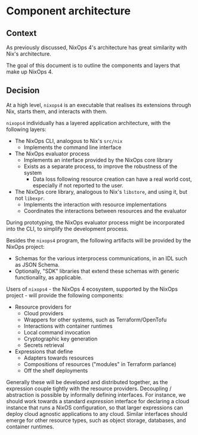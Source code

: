 # Component architecture

## Context

As previously discussed, NixOps 4's architecture has great similarity with Nix's architecture.

The goal of this document is to outline the components and layers that make up NixOps 4.

## Decision

At a high level, `nixops4` is an executable that realises its extensions through Nix, starts them, and interacts with them.

`nixops4` individually has a layered application architecture, with the following layers:

- The NixOps CLI, analogous to Nix's `src/nix`
  - Implements the command line interface
- The NixOps evaluator process
  - Implements an interface provided by the NixOps core library
  - Exists as a separate process, to improve the robustness of the system
    - Data loss following resource creation can have a real world cost, especially if not reported to the user.
- The NixOps core library, analogous to Nix's `libstore`, and using it, but not `libexpr`.
  - Implements the interaction with resource implementations
  - Coordinates the interactions between resources and the evaluator

During prototyping, the NixOps evaluator process might be incorporated into the CLI, to simplify the development process.

Besides the `nixops4` program, the following artifacts will be provided by the NixOps project:
- Schemas for the various interprocess communications, in an IDL such as JSON Schema.
- Optionally, "SDK" libraries that extend these schemas with generic functionality, as applicable.

Users of `nixops4` - the NixOps 4 ecosystem, supported by the NixOps project - will provide the following components:
- Resource providers for
  - Cloud providers
  - Wrappers for other systems, such as Terraform/OpenTofu
  - Interactions with container runtimes
  - Local command invocation
  - Cryptographic key generation
  - Secrets retrieval
- Expressions that define
  - Adapters towards resources
  - Compositions of resources ("modules" in Terraform parlance)
  - Off the shelf deployments

Generally these will be developed and distributed together, as the expression couple tightly with the resource providers.
Decoupling / abstraction is possible by informally defining interfaces.
For instance, we should work towards a standard _expression_ interface for declaring a cloud instance that runs a NixOS configuration, so that larger expressions can deploy cloud agnostic applications to any cloud.
Similar interfaces should emerge for other resource types, such as object storage, databases, and container runtimes.

